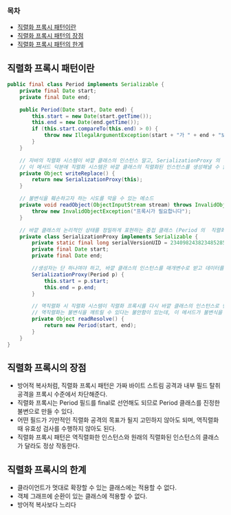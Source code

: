 ### 목차
- [직렬화 프록시 패턴이란](#직렬화-프록시-패턴이란)
- [직렬화 프록시 패턴의 장점](#직렬화-프록시의-장점)
- [직렬화 프록시 패턴의 한계](#직렬화-프록시의-한계)

## 직렬화 프록시 패턴이란
```java
public final class Period implements Serializable {
    private final Date start;
    private final Date end;

    public Period(Date start, Date end) {
        this.start = new Date(start.getTime());
        this.end = new Date(end.getTime());
        if (this.start.compareTo(this.end) > 0) {
            throw new IllegalArgumentException(start + "가 " + end + "보다 늦다.");
        }
    }

    // 자바의 직렬화 시스템이 바깥 클래스의 인스턴스 말고, SerializationProxy 의 인스턴스를 반환하게 하는 역할
    // 이 메서드 덕분에 직렬화 시스템은 바깥 클래스의 직렬화된 인스턴스를 생성해낼 수 없다.
    private Object writeReplace() {
        return new SerializationProxy(this);
    }

    // 불변식을 훼손하고자 하는 시도를 막을 수 있는 메소드
    private void readObject(ObjectInputStream stream) throws InvalidObjectException {
        throw new InvalidObjectException("프록시가 필요합니다");
    }

    // 바깥 클래스의 논리적인 상태를 정밀하게 표현하는 중첩 클래스 (Period 의  직렬화 프록시)
    private class SerializationProxy implements Serializable {
        private static final long serialVersionUID = 234098243823485285L;
        private final Date start;
        private final Date end;

        //생성자는 단 하나여야 하고, 바깥 클래스의 인스턴스를 매개변수로 받고 데이터를 복사해야 함
        SerializationProxy(Period p) {
            this.start = p.start;
            this.end = p.end;
        }

        // 역직렬화 시 직렬화 시스템이 직렬화 프록시를 다시 바깥 클래스의 인스턴스로 반환해줌
        // 역직렬화는 불변식을 깨트릴 수 있다는 불안함이 있는데, 이 메서드가 불변식을 깨트릴 위험이 적은 정상적인 방법으로 역직렬화한 인스턴트를 얻게 해준다.
        private Object readResolve() {
            return new Period(start, end);
        }
    }
}
```

## 직렬화 프록시의 장점
- 방어적 복사처럼, 직렬화 프록시 패턴은 가짜 바이트 스트림 공격과 내부 필드 탈취 공격을 프록시 수준에서 차단해준다.
- 직렬화 프록시는 Period 필드를 final로 선언해도 되므로 Period 클래스를 진정한 불변으로 만들 수 있다.
- 어떤 필드가 기만적인 직렬화 공격의 목표가 될지 고민하지 않아도 되며, 역직렬화 때 유효성 검사를 수행하지 않아도 된다.
- 직렬화 프록시 패턴은 역직렬화한 인스턴스와 원래의 직렬화된 인스턴스의 클래스가 달라도 정상 작동한다.

## 직렬화 프록시의 한계
- 클라이언트가 멋대로 확장할 수 있는 클래스에는 적용할 수 없다.
- 객체 그래프에 순환이 있는 클래스에 적용할 수 없다.
- 방어적 복사보다 느리다
